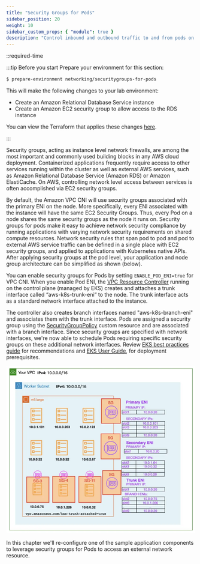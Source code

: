 ```yaml
---
title: "Security Groups for Pods"
sidebar_position: 20
weight: 10
sidebar_custom_props: { "module": true }
description: "Control inbound and outbound traffic to and from pods on Amazon Elastic Kubernetes Service with Amazon EC2 security groups."
---
```


::required-time

:::tip Before you start
Prepare your environment for this section:

```bash timeout=900 wait=30
$ prepare-environment networking/securitygroups-for-pods
```

This will make the following changes to your lab environment:

- Create an Amazon Relational Database Service instance
- Create an Amazon EC2 security group to allow access to the RDS instance

You can view the Terraform that applies these changes [here](https://github.com/VAR::MANIFESTS_OWNER/VAR::MANIFESTS_REPOSITORY/tree/VAR::MANIFESTS_REF/manifests/modules/networking/securitygroups-for-pods/.workshop/terraform).

:::

Security groups, acting as instance level network firewalls, are among the most important and commonly used building blocks in any AWS cloud deployment. Containerized applications frequently require access to other services running within the cluster as well as external AWS services, such as Amazon Relational Database Service (Amazon RDS) or Amazon ElastiCache. On AWS, controlling network level access between services is often accomplished via EC2 security groups.

By default, the Amazon VPC CNI will use security groups associated with the primary ENI on the node. More specifically, every ENI associated with the instance will have the same EC2 Security Groups. Thus, every Pod on a node shares the same security groups as the node it runs on. Security groups for pods make it easy to achieve network security compliance by running applications with varying network security requirements on shared compute resources. Network security rules that span pod to pod and pod to external AWS service traffic can be defined in a single place with EC2 security groups, and applied to applications with Kubernetes native APIs. After applying security groups at the pod level, your application and node group architecture can be simplified as shown (below).

You can enable security groups for Pods by setting `ENABLE_POD_ENI=true` for VPC CNI. When you enable Pod ENI, the [VPC Resource Controller](https://github.com/aws/amazon-vpc-resource-controller-k8s) running on the control plane (managed by EKS) creates and attaches a trunk interface called “aws-k8s-trunk-eni“ to the node. The trunk interface acts as a standard network interface attached to the instance.

The controller also creates branch interfaces named "aws-k8s-branch-eni" and associates them with the trunk interface. Pods are assigned a security group using the [SecurityGroupPolicy](https://github.com/aws/amazon-vpc-resource-controller-k8s/blob/master/config/crd/bases/vpcresources.k8s.aws_securitygrouppolicies.yaml) custom resource and are associated with a branch interface. Since security groups are specified with network interfaces, we're now able to schedule Pods requiring specific security groups on these additional network interfaces. Review [EKS best practices guide](https://aws.github.io/aws-eks-best-practices/networking/sgpp/) for recommendations and [EKS User Guide](https://docs.aws.amazon.com/eks/latest/userguide/security-groups-for-pods.html), for deployment prerequisites.

![Insights](./assets/overview.webp)

In this chapter we'll re-configure one of the sample application components to leverage security groups for Pods to access an external network resource.
